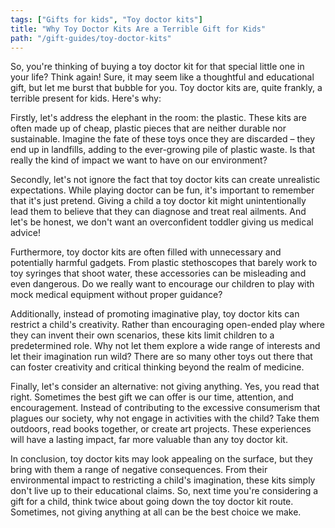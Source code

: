 ```yaml
---
tags: ["Gifts for kids", "Toy doctor kits"]
title: "Why Toy Doctor Kits Are a Terrible Gift for Kids"
path: "/gift-guides/toy-doctor-kits"
---
```


So, you're thinking of buying a toy doctor kit for that special little one in your life? Think again! Sure, it may seem like a thoughtful and educational gift, but let me burst that bubble for you. Toy doctor kits are, quite frankly, a terrible present for kids. Here's why:

Firstly, let's address the elephant in the room: the plastic. These kits are often made up of cheap, plastic pieces that are neither durable nor sustainable. Imagine the fate of these toys once they are discarded – they end up in landfills, adding to the ever-growing pile of plastic waste. Is that really the kind of impact we want to have on our environment?

Secondly, let's not ignore the fact that toy doctor kits can create unrealistic expectations. While playing doctor can be fun, it's important to remember that it's just pretend. Giving a child a toy doctor kit might unintentionally lead them to believe that they can diagnose and treat real ailments. And let's be honest, we don't want an overconfident toddler giving us medical advice!

Furthermore, toy doctor kits are often filled with unnecessary and potentially harmful gadgets. From plastic stethoscopes that barely work to toy syringes that shoot water, these accessories can be misleading and even dangerous. Do we really want to encourage our children to play with mock medical equipment without proper guidance?

Additionally, instead of promoting imaginative play, toy doctor kits can restrict a child's creativity. Rather than encouraging open-ended play where they can invent their own scenarios, these kits limit children to a predetermined role. Why not let them explore a wide range of interests and let their imagination run wild? There are so many other toys out there that can foster creativity and critical thinking beyond the realm of medicine.

Finally, let's consider an alternative: not giving anything. Yes, you read that right. Sometimes the best gift we can offer is our time, attention, and encouragement. Instead of contributing to the excessive consumerism that plagues our society, why not engage in activities with the child? Take them outdoors, read books together, or create art projects. These experiences will have a lasting impact, far more valuable than any toy doctor kit.

In conclusion, toy doctor kits may look appealing on the surface, but they bring with them a range of negative consequences. From their environmental impact to restricting a child's imagination, these kits simply don't live up to their educational claims. So, next time you're considering a gift for a child, think twice about going down the toy doctor kit route. Sometimes, not giving anything at all can be the best choice we make.